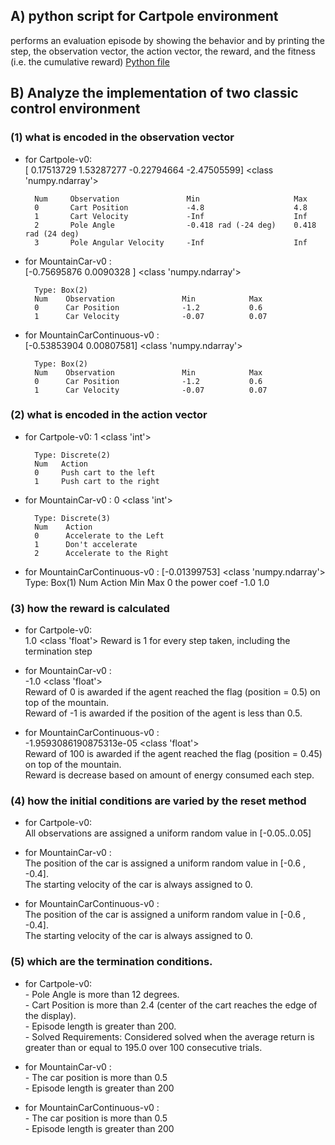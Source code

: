 ## A) python script for Cartpole environment
performs an evaluation episode by showing
the behavior and by printing the step, the observation vector, the
action vector, the reward, and the fitness (i.e. the cumulative
reward)
[Python file](https://github.com/mostafa-metwaly/Behavioral-and-Cognitive-Robotics/edit/main/Excercise_lab1/lab1a.py)
## B) Analyze the implementation of two classic control environment
### (1) what is encoded in the observation vector 
* for Cartpole-v0: \
[ 0.17513729  1.53287277 -0.22794664 -2.47505599] <class 'numpy.ndarray'> 

        Num     Observation               Min                     Max
        0       Cart Position             -4.8                    4.8
        1       Cart Velocity             -Inf                    Inf
        2       Pole Angle                -0.418 rad (-24 deg)    0.418 rad (24 deg)
        3       Pole Angular Velocity     -Inf                    Inf
* for MountainCar-v0 : \
[-0.75695876  0.0090328 ] <class 'numpy.ndarray'>

        Type: Box(2)
        Num    Observation               Min            Max
        0      Car Position              -1.2           0.6
        1      Car Velocity              -0.07          0.07

* for MountainCarContinuous-v0 : \
[-0.53853904  0.00807581] <class 'numpy.ndarray'> 

        Type: Box(2)
        Num    Observation               Min            Max
        0      Car Position              -1.2           0.6
        1      Car Velocity              -0.07          0.07

### (2) what is encoded in the action vector 
* for Cartpole-v0: 
1 <class 'int'>

        Type: Discrete(2)
        Num   Action
        0     Push cart to the left
        1     Push cart to the right
* for MountainCar-v0 : 
0 <class 'int'>

        Type: Discrete(3)
        Num    Action
        0      Accelerate to the Left
        1      Don't accelerate
        2      Accelerate to the Right


* for MountainCarContinuous-v0 : 
[-0.01399753] <class 'numpy.ndarray'> \
        Type: Box(1)
        Num    Action                    Min            Max
        0      the power coef            -1.0           1.0

### (3) how the reward is calculated 

* for Cartpole-v0: \
1.0 <class 'float'>
    Reward is 1 for every step taken, including the termination step


* for MountainCar-v0 : \
-1.0 <class 'float'> \
    Reward of 0 is awarded if the agent reached the flag (position = 0.5)
    on top of the mountain. \
    Reward of -1 is awarded if the position of the agent is less than 0.5.

* for MountainCarContinuous-v0 : \
-1.9593086190875313e-05 <class 'float'> \
    Reward of 100 is awarded if the agent reached the flag (position = 0.45) on top of the mountain. \
    Reward is decrease based on amount of energy consumed each step.


### (4) how the initial conditions are varied by the reset method 
* for Cartpole-v0: \
     All observations are assigned a uniform random value in [-0.05..0.05]


* for MountainCar-v0 : \
         The position of the car is assigned a uniform random value in
         [-0.6 , -0.4]. \
         The starting velocity of the car is always assigned to 0.


* for MountainCarContinuous-v0 : \
         The position of the car is assigned a uniform random value in
         [-0.6 , -0.4]. \
         The starting velocity of the car is always assigned to 0.




### (5) which are the termination conditions.

* for Cartpole-v0: \
            - Pole Angle is more than 12 degrees. \
            - Cart Position is more than 2.4 (center of the cart reaches the edge of
            the display). \
            - Episode length is greater than 200. \
            - Solved Requirements: 
            Considered solved when the average return is greater than or equal to
            195.0 over 100 consecutive trials.


* for MountainCar-v0 : \
            - The car position is more than 0.5 \
            - Episode length is greater than 200


* for MountainCarContinuous-v0 : \
            - The car position is more than 0.5 \
            - Episode length is greater than 200
